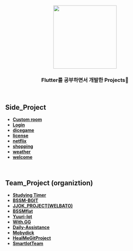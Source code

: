 
<h1 align="center">
	<img
		width="200"
		src="https://user-images.githubusercontent.com/89582664/203874060-03b3be4f-7215-47d1-bd1e-44e8d4248459.png">
</h1>

<h3 align="center">
Flutter를 공부하면서 개발한 Projects💫
</h3>

<br>
<p align="center">
 
## Side_Project

- [**Custom room**](https://github.com/Lovingcats/Flutter_project/tree/master/Custom%20room)
- [**Login**](https://github.com/Lovingcats/Flutter_project/tree/master/Login/login)
- [**dicegame**](https://github.com/Lovingcats/Flutter_project/tree/master/license/license)
- [**license**](https://github.com/Lovingcats/Flutter_project/tree/master/license/license)
- [**netflix**](https://github.com/Lovingcats/Flutter_project/tree/master/netflix/netflix)
- [**shopping**](https://github.com/Lovingcats/Flutter_project/tree/master/shopping/shopping)
- [**weather**](https://github.com/Lovingcats/Flutter_project/tree/master/weather)
- [**welcome**](https://github.com/Lovingcats/Flutter_project/tree/master/welcome/welcome)
</p>
<br>

## Team_Project (organiztion)

- [**Studying Timer**](https://github.com/orgs/StudyingTimer/repositories)
- [**BSSM-BGIT**](https://github.com/orgs/BSSM-BGIT/repositories)
- [**JJOK_PROJECT(WELBATO)**](https://github.com/orgs/JJOK-PROJECT/repositories)
- [**BSSMflat**](https://github.com/orgs/BSSMflat/repositories)
- [**Yuuri-Iot**](https://github.com/orgs/Yuuri-iot/repositories)
- [**With.GG**](https://github.com/orgs/PLZ-SET-WARD/repositories)
- [**Daily-Assistance**](https://github.com/Daily-Assistance)
- [**Mobydick**](https://github.com/orgs/Mobydick-Team/repositories)
- [**HealMeGitProject**](https://github.com/orgs/HealMeGitproject/repositories)
- [**SmartIotTeam**](https://github.com/orgs/SmartIotTeam/repositories)
